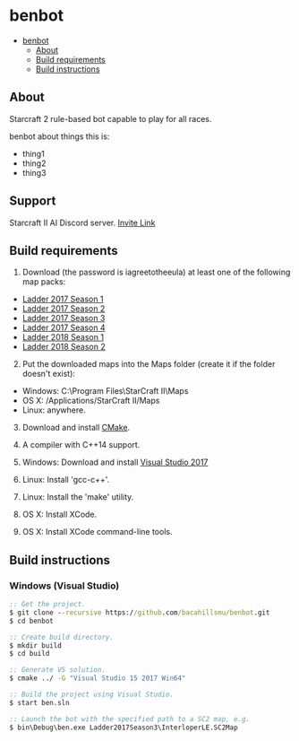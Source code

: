 # benbot


- [benbot](#benbot)
    - [About](#about)
    - [Build requirements](#build-requirements)
    - [Build instructions](#build-instructions)

## About
Starcraft 2 rule-based bot capable to play for all races.

benbot about things this is:
* thing1
* thing2
* thing3

## Support
Starcraft II AI Discord server. [Invite Link](https://discordapp.com/invite/Emm5Ztz)

## Build requirements
1. Download (the password is iagreetotheeula) at least one of the following map packs:
  * [Ladder 2017 Season 1](http://blzdistsc2-a.akamaihd.net/MapPacks/Ladder2017Season1.zip)
  * [Ladder 2017 Season 2](http://blzdistsc2-a.akamaihd.net/MapPacks/Ladder2017Season2.zip)
  * [Ladder 2017 Season 3](http://blzdistsc2-a.akamaihd.net/MapPacks/Ladder2017Season3_Updated.zip)
  * [Ladder 2017 Season 4](http://blzdistsc2-a.akamaihd.net/MapPacks/Ladder2017Season4.zip)
  * [Ladder 2018 Season 1](http://blzdistsc2-a.akamaihd.net/MapPacks/Ladder2018Season1.zip)
  * [Ladder 2018 Season 2](http://blzdistsc2-a.akamaihd.net/MapPacks/Ladder2018Season2_Updated.zip)

2. Put the downloaded maps into the Maps folder (create it if the folder doesn't exist):
  * Windows: C:\Program Files\StarCraft II\Maps
  * OS X: /Applications/StarCraft II/Maps
  * Linux: anywhere.

3. Download and install [CMake](https://cmake.org/download/).

4. A compiler with C++14 support.

5. Windows: Download and install [Visual Studio 2017](https://www.visualstudio.com/downloads/)

6. Linux: Install 'gcc-c++'.

7. Linux: Install the 'make' utility.

8. OS X: Install XCode.

9. OS X: Install XCode command-line tools.

## Build instructions

### Windows (Visual Studio)
```bat
:: Get the project.
$ git clone --recursive https://github.com/bacahillsmu/benbot.git
$ cd benbot

:: Create build directory.
$ mkdir build
$ cd build

:: Generate VS solution.
$ cmake ../ -G "Visual Studio 15 2017 Win64"

:: Build the project using Visual Studio.
$ start ben.sln

:: Launch the bot with the specified path to a SC2 map, e.g.
$ bin\Debug\ben.exe Ladder2017Season3\InterloperLE.SC2Map
```
